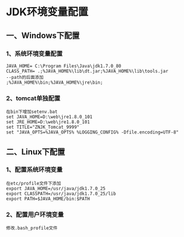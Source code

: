 # JDK环境变量配置

## 一、Windows下配置

### 1、系统环境变量配置
```shell
JAVA_HOME= C:\Program Files\Java\jdk1.7.0_80
CLASS_PATH= .;%JAVA_HOME%\lib\dt.jar;%JAVA_HOME%\lib\tools.jar
--path的后面添加
;%JAVA_HOME%\bin;%JAVA_HOME%\jre\bin;
```
### 2、tomcat单独配置

```shell
在bin下增加setenv.bat
set JAVA_HOME=D:\web\jre1.8.0_101
set JRE_HOME=D:\web\jre1.8.0_101
set TITLE="ZNJK_Tomcat_9999"
set "JAVA_OPTS=%JAVA_OPTS% %LOGGING_CONFIG% -Dfile.encoding=UTF-8"
```


## 二、Linux下配置

### 1、配置系统环境变量
```shell
在etc/profile文件下添加
export JAVA_HOME=/usr/java/jdk1.7.0_25
export CLASSPATH=/usr/java/jdk1.7.0_25/lib
export PATH=$JAVA_HOME/bin:$PATH
```
### 2、配置用户环境变量

```shell
修改.bash_profile文件
```






